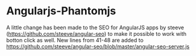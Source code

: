 # Angularjs-Phantomjs
A little change has been made to the SEO for AngularJS apps by steeve (https://github.com/steeve/angular-seo) to make it possible to work with botton click as well.
New lines from 41-48 are added to https://github.com/steeve/angular-seo/blob/master/angular-seo-server.js
